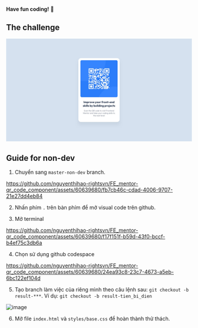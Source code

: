 **Have fun coding!** 🚀

## The challenge

![Design preview for the QR code component coding challenge](./design/desktop-design.jpg)

## Guide for non-dev
1. Chuyển sang `master-non-dev` branch.

https://github.com/nguyenthihao-rightsvn/FE_mentor-qr_code_component/assets/60639680/fb7cb46c-cdad-4006-9707-21e27dd4eb84

2. Nhấn phím `.` trên bàn phím để mở visual code trên github.

3. Mở terminal

https://github.com/nguyenthihao-rightsvn/FE_mentor-qr_code_component/assets/60639680/f17f151f-b59d-43f0-bccf-b4ef75c3db6a

4. Chọn sử dụng github codespace

https://github.com/nguyenthihao-rightsvn/FE_mentor-qr_code_component/assets/60639680/24ea93c8-23c7-4673-a5eb-6bc122ef104d

5. Tạo branch làm việc của riêng mình theo câu lệnh sau: `git checkout -b result-***`. Ví dụ: `git checkout -b result-tien_bi_dien`

<img width="1440" alt="image" src="https://github.com/nguyenthihao-rightsvn/FE_mentor-qr_code_component/assets/60639680/5313ff68-f503-42f8-bef2-54953545b5d4">

6. Mở file `index.html` và `styles/base.css` để hoàn thành thử thách.
